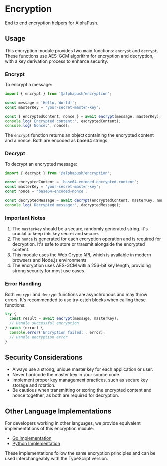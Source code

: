 # Encryption

End to end encryption helpers for AlphaPush.

## Usage

This encryption module provides two main functions: `encrypt` and `decrypt`. These functions use AES-GCM algorithm for encryption and decryption, with a key derivation process to enhance security.

### Encrypt

To encrypt a message:

```typescript
import { encrypt } from '@alphapush/encryption';

const message = 'Hello, World!';
const masterKey = 'your-secret-master-key';

const { encryptedContent, nonce } = await encrypt(message, masterKey);
console.log('Encrypted content:', encryptedContent);
console.log('Nonce:', nonce);
```

The `encrypt` function returns an object containing the encrypted content and a nonce. Both are encoded as base64 strings.

### Decrypt

To decrypt an encrypted message:

```typescript
import { decrypt } from '@alphapush/encryption';

const encryptedContent = 'base64-encoded-encrypted-content';
const masterKey = 'your-secret-master-key';
const nonce = 'base64-encoded-nonce';

const decryptedMessage = await decrypt(encryptedContent, masterKey, nonce);
console.log('Decrypted message:', decryptedMessage);
```

### Important Notes

1. The `masterKey` should be a secure, randomly generated string. It's crucial to keep this key secret and secure.
2. The `nonce` is generated for each encryption operation and is required for decryption. It's safe to store or transmit alongside the encrypted content.
3. This module uses the Web Crypto API, which is available in modern browsers and Node.js environments.
4. The encryption uses AES-GCM with a 256-bit key length, providing strong security for most use cases.

### Error Handling

Both `encrypt` and `decrypt` functions are asynchronous and may throw errors. It's recommended to use try-catch blocks when calling these functions:

```typescript
try {
  const result = await encrypt(message, masterKey);
  // Handle successful encryption
} catch (error) {
  console.error('Encryption failed:', error);
  // Handle encryption error
}
```

## Security Considerations

- Always use a strong, unique master key for each application or user.
- Never hardcode the master key in your source code.
- Implement proper key management practices, such as secure key storage and rotation.
- Be cautious when transmitting or storing the encrypted content and nonce together, as both are required for decryption.

## Other Language Implementations

For developers working in other languages, we provide equivalent implementations of this encryption module:

- [Go Implementation](src/docs/go.md)
- [Python Implementation](src/docs/python.md)

These implementations follow the same encryption principles and can be used interchangeably with the TypeScript version.
